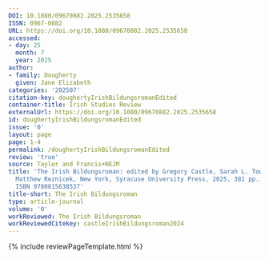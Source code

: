 ```yaml
---
DOI: 10.1080/09670882.2025.2535658
ISSN: 0967-0882
URL: https://doi.org/10.1080/09670882.2025.2535658
accessed:
- day: 25
  month: 7
  year: 2025
author:
- family: Dougherty
  given: Jane Elizabeth
categories: '202507'
citation-key: doughertyIrishBildungsromanEdited
container-title: Irish Studies Review
externalUrl: https://doi.org/10.1080/09670882.2025.2535658
id: doughertyIrishBildungsromanEdited
issue: '0'
layout: page
page: 1-4
permalink: /doughertyIrishBildungsromanEdited
review: 'true'
source: Taylor and Francis+NEJM
title: 'The Irish Bildungsroman: edited by Gregory Castle, Sarah L. Townsend, and
  Matthew Reznicek, New York, Syracuse University Press, 2025, 381 pp., $95.00 (hardback),
  ISBN 9780815638537'
title-short: The Irish Bildungsroman
type: article-journal
volume: '0'
workReviewed: The Irish Bildungsroman
workReviewedCitekey: castleIrishBildungsroman2024
---
```

{% include reviewPageTemplate.html %}